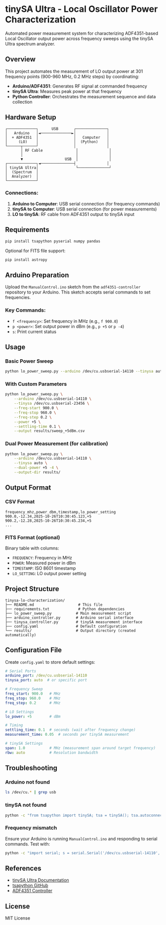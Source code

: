 # tinySA Ultra - Local Oscillator Power Characterization

Automated power measurement system for characterizing ADF4351-based Local Oscillator output power across frequency sweeps using the tinySA Ultra spectrum analyzer.

## Overview

This project automates the measurement of LO output power at 301 frequency points (900-960 MHz, 0.2 MHz steps) by coordinating:
- **Arduino/ADF4351**: Generates RF signal at commanded frequency
- **tinySA Ultra**: Measures peak power at that frequency
- **Python Controller**: Orchestrates the measurement sequence and data collection

## Hardware Setup

```
┌─────────────┐      USB       ┌──────────────┐
│   Arduino   │◄──────────────►│              │
│  + ADF4351  │                │   Computer   │
│     (LO)    │                │  (Python)    │
└──────┬──────┘                │              │
       │ RF Cable               │              │
       │                        │              │
       ▼                   USB  │              │
┌─────────────┐◄───────────────┤              │
│ tinySA Ultra│                 └──────────────┘
│  (Spectrum  │
│  Analyzer)  │
└─────────────┘
```

### Connections:
1. **Arduino to Computer**: USB serial connection (for frequency commands)
2. **tinySA to Computer**: USB serial connection (for power measurements)
3. **LO to tinySA**: RF cable from ADF4351 output to tinySA input

## Requirements

```bash
pip install tsapython pyserial numpy pandas
```

Optional for FITS file support:
```bash
pip install astropy
```

## Arduino Preparation

Upload the `ManualControl.ino` sketch from the `adf4351-controller` repository to your Arduino. This sketch accepts serial commands to set frequencies.

### Key Commands:
- `f <frequency>`: Set frequency in MHz (e.g., `f 900.0`)
- `p <power>`: Set output power in dBm (e.g., `p +5` or `p -4`)
- `s`: Print current status

## Usage

### Basic Power Sweep

```bash
python lo_power_sweep.py --arduino /dev/cu.usbserial-14110 --tinysa auto --output power_sweep.csv
```

### With Custom Parameters

```bash
python lo_power_sweep.py \
    --arduino /dev/cu.usbserial-14110 \
    --tinysa /dev/cu.usbserial-23456 \
    --freq-start 900.0 \
    --freq-stop 960.0 \
    --freq-step 0.2 \
    --power +5 \
    --settling-time 0.1 \
    --output results/sweep_+5dBm.csv
```

### Dual Power Measurement (for calibration)

```bash
python lo_power_sweep.py \
    --arduino /dev/cu.usbserial-14110 \
    --tinysa auto \
    --dual-power +5 -4 \
    --output-dir results/
```

## Output Format

### CSV Format
```csv
frequency_mhz,power_dbm,timestamp,lo_power_setting
900.0,-12.34,2025-10-26T10:30:45.123,+5
900.2,-12.28,2025-10-26T10:30:45.234,+5
...
```

### FITS Format (optional)
Binary table with columns:
- `FREQUENCY`: Frequency in MHz
- `POWER`: Measured power in dBm
- `TIMESTAMP`: ISO 8601 timestamp
- `LO_SETTING`: LO output power setting

## Project Structure

```
tinysa-lo-characterization/
├── README.md                    # This file
├── requirements.txt             # Python dependencies
├── lo_power_sweep.py           # Main measurement script
├── arduino_controller.py       # Arduino serial interface
├── tinysa_controller.py        # tinySA measurement interface
├── config.yaml                 # Default configuration
└── results/                    # Output directory (created automatically)
```

## Configuration File

Create `config.yaml` to store default settings:

```yaml
# Serial Ports
arduino_port: /dev/cu.usbserial-14110
tinysa_port: auto  # or specific port

# Frequency Sweep
freq_start: 900.0   # MHz
freq_stop: 960.0    # MHz
freq_step: 0.2      # MHz

# LO Settings
lo_power: +5        # dBm

# Timing
settling_time: 0.1  # seconds (wait after frequency change)
measurement_time: 0.05  # seconds per tinySA measurement

# tinySA Settings
span: 1.0           # MHz (measurement span around target frequency)
rbw: auto           # Resolution bandwidth
```

## Troubleshooting

### Arduino not found
```bash
ls /dev/cu.* | grep usb
```

### tinySA not found
```bash
python -c "from tsapython import tinySA; tsa = tinySA(); tsa.autoconnect()"
```

### Frequency mismatch
Ensure your Arduino is running `ManualControl.ino` and responding to serial commands. Test with:
```bash
python -c "import serial; s = serial.Serial('/dev/cu.usbserial-14110', 115200); s.write(b's\\n'); print(s.readline())"
```

## References

- [tinySA Ultra Documentation](https://tinysa.org/wiki/)
- [tsapython GitHub](https://github.com/LC-Linkous/tinySA_python)
- [ADF4351 Controller](../adf4351-controller/)

## License

MIT License
